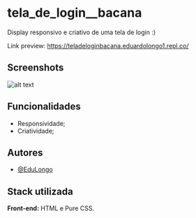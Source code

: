 # tela_de_login__bacana
Display responsivo e criativo de uma tela de login :)

Link preview: https://teladeloginbacana.eduardolongo1.repl.co/

## Screenshots

![alt text](img/...)
## Funcionalidades

- Responsividade;
- Criatividade;


## Autores

- [@EduLongo](https://github.com/edulongodevgeo)


## Stack utilizada

**Front-end:** HTML e Pure CSS.

